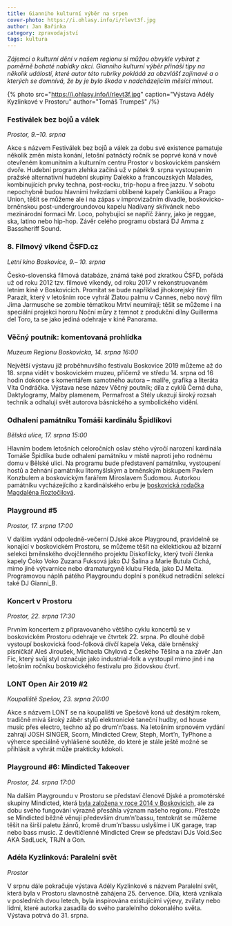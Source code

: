 ```yaml
---
title: Gianniho kulturní výběr na srpen
cover-photo: https://i.ohlasy.info/i/rlevt3f.jpg
author: Jan Bařinka
category: zpravodajství
tags: kultura
---
```


*Zájemci o kulturní dění v našem regionu si můžou obvykle vybírat z poměrně bohaté nabídky akcí. Gianniho kulturní výběr přináší tipy na několik událostí, které autor této rubriky pokládá za obzvlášť zajímavé a o kterých se domnívá, že by je bylo škoda v nadcházejícím měsíci minout.*

{% photo src="https://i.ohlasy.info/i/rlevt3f.jpg" caption="Výstava Adély Kyzlinkové v Prostoru" author="Tomáš Trumpeš" /%}

### Festiválek bez bojů a válek

*Prostor, 9.–10. srpna*

Akce s názvem Festiválek bez bojů a válek za dobu své existence pamatuje několik změn místa konání, letošní patnáctý ročník se poprvé koná v nově otevřeném komunitním a kulturním centru Prostor v boskovickém panském dvoře. Hudební program zlehka začíná už v pátek 9. srpna vystoupením pražské alternativní hudební skupiny Dalekko a francouzských Malades, kombinujících prvky techna, post-rocku, trip-hopu a free jazzu. V sobotu nepochybně budou hlavními hvězdami oblíbené kapely Čankišou a Prago Union, těšit se můžeme ale i na zápas v improvizačním divadle, boskovicko-brněnskou post-undergroundovou kapelu Nadívaný skřivánek nebo mezinárodní formaci Mr. Loco, pohybující se napříč žánry, jako je reggae, ska, latino nebo hip-hop. Závěr celého programu obstará DJ Amma z Basssheriff Sound.

### 8. Filmový víkend ČSFD.cz

*Letní kino Boskovice, 9.– 10. srpna*

Česko-slovenská filmová databáze, známá také pod zkratkou ČSFD, pořádá už od roku 2012 tzv. filmové víkendy, od roku 2017 v rekonstruovaném letním kině v Boskovicích. Promítat se bude například jihokorejský film Parazit, který v letošním roce vyhrál Zlatou palmu v Cannes, nebo nový film Jima Jarmusche se zombie tématikou Mrtví neumírají; těšit se můžeme i na speciální projekci hororu Noční můry z temnot z produkční dílny Guillerma del Toro, ta se jako jediná odehraje v kině Panorama.

### Věčný poutník: komentovaná prohlídka

*Muzeum Regionu Boskovicka, 14. srpna 16:00*

Největší výstavu již proběhnuvšího festivalu Boskovice 2019 můžeme až do 18. srpna vidět v boskovickém muzeu, přičemž ve středu 14. srpna od 16 hodin dokonce s komentářem samotného autora – malíře, grafika a literáta Víta Ondráčka. Výstava nese název Věčný poutník; díla z cyklů Černá duha, Daktylogramy, Malby plamenem, Permafrost a Stély ukazují široký rozsah technik a odhalují svět autorova básnického a symbolického vidění.

### Odhalení památníku Tomáši kardinálu Špidlíkovi

*Bělská ulice, 17. srpna 15:00*

Hlavním bodem letošních celoročních oslav stého výročí narození kardinála Tomáše Špidlíka bude odhalení památníku v místě naproti jeho rodnému domu v Bělské ulici. Na programu bude představení památníku, vystoupení hostů a žehnání památníku litomyšlským a brněnským biskupem Pavlem Konzbulem a boskovickým farářem Miroslavem Šudomou. Autorkou památníku vycházejícího z kardinálského erbu je [boskovická rodačka Magdaléna Roztočilová](https://ohlasy.info/clanky/2019/07/rozhovor-roztocilova.html).

### Playground #5

*Prostor, 17. srpna 17:00*

V dalším vydání odpoledně-večerní DJské akce Playground, pravidelně se konající v boskovickém Prostoru, se můžeme těšit na eklektickou až bizarní selekci brněnského dvojčlenného projektu Diskofilcky, který tvoří členka kapely Čoko Voko Zuzana Fuksová jako DJ Šalina a Marie Butula Cichá, mimo jiné výtvarnice nebo dramaturgyně klubu Fléda, jako DJ Melta. Programovou náplň pátého Playgroundu doplní s poněkud netradiční selekcí také DJ Gianni_B.

### Koncert v Prostoru

*Prostor, 22. srpna 17:30*

Prvním koncertem z připravovaného většího cyklu koncertů se v boskovickém Prostoru odehraje ve čtvrtek 22. srpna. Po dlouhé době vystoupí boskovická food-folková dívčí kapela Veka, dále brněnský písničkář Aleš Jiroušek, Michaela Chylová z Českého Těšína a na závěr Jan Fic, který svůj styl označuje jako industrial-folk a vystoupil mimo jiné i na letošním ročníku boskovického festivalu pro židovskou čtvrť.

### LONT Open Air 2019 #2

*Koupaliště Spešov, 23. srpna 20:00*

Akce s názvem LONT se na koupališti ve Spešově koná už desátým rokem, tradičně mívá široký záběr stylů elektronické taneční hudby, od house music přes electro, techno až po drum’n’bass. Na letošním srpnovém vydání zahrají JOSH SINGER, Scorn, Mindicted Crew, Steph, Mort’n, TyPhone a výherce speciálně vyhlášené soutěže, do které je stále ještě možné se přihlásit a vyhrát může prakticky kdokoli.

### Playground #6: Mindicted Takeover

*Prostor, 24. srpna 17:00*

Na dalším Playgroundu v Prostoru se představí členové Djské a promotérské skupiny Mindicted, která [byla založena v roce 2014 v Boskovicích](https://ohlasy.info/clanky/2017/01/rozhovor-mindicted.html), ale za dobu svého fungování výrazně přesáhla význam našeho regionu. Přestože se Mindicted běžně věnují především drum’n’bassu, tentokrát se můžeme těšit na širší paletu žánrů, kromě drum’n’bassu uslyšíme i UK garage, trap nebo bass music. Z devítičlenné Mindicted Crew se představí DJs Void.Sec AKA SadLuck, TRJN a Gon.

### Adéla Kyzlinková: Paralelní svět

*Prostor*

V srpnu dále pokračuje výstava Adély Kyzlinkové s názvem Paralelní svět, která byla v Prostoru slavnostně zahájena 25. července. Díla, která vznikala v posledních dvou letech, byla inspirována existujícími výjevy, zvířaty nebo lidmi, které autorka zasadila do svého paralelního dokonalého světa. Výstava potrvá do 31. srpna.
